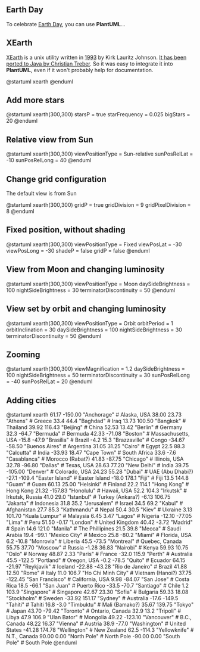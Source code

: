 ## Earth Day

To celebrate [Earth Day](http://en.wikipedia.org/wiki/Earth_Day), you can use **PlantUML**...



## XEarth

[XEarth](http://hewgill.com/xearth/original) is a unix utility written in [1993](http://hewgill.com/xearth/original/HISTORY) by Kirk Lauritz Johnson. [It has been ported to Java by Christian Treber](http://www.acproductions.de/acearth). So it was easy to integrate it into **PlantUML**, even if it won't probably help for documentation.


<plantuml>
@startuml
xearth
@enduml
</plantuml>



## Add more stars

<plantuml>
@startuml
xearth(300,300)
starsP = true
starFrequency = 0.025
bigStars = 20
@enduml
</plantuml>



## Relative view from Sun


<plantuml>
@startuml
xearth(300,300)
viewPositionType = Sun-relative
sunPosRelLat = -10
sunPosRelLong = 40
@enduml
</plantuml>




## Change grid configuration

The default view is from Sun

<plantuml>
@startuml
xearth(300,300)
gridP = true
gridDivision = 9
gridPixelDivision = 8
@enduml
</plantuml>



## Fixed position, without shading


<plantuml>
@startuml
xearth(300,300)
viewPositionType = Fixed
viewPosLat = -30
viewPosLong = -30
shadeP = false
gridP = false
@enduml
</plantuml>



## View from Moon and changing luminosity


<plantuml>
@startuml
xearth(300,300)
viewPositionType = Moon
daySideBrightness = 100
nightSideBrightness = 30
terminatorDiscontinuity = 50
@enduml
</plantuml>



## View set by orbit and changing luminosity


<plantuml>
@startuml
xearth(300,300)
viewPositionType = Orbit
orbitPeriod = 1
orbitInclination = 30
daySideBrightness = 100
nightSideBrightness = 30
terminatorDiscontinuity = 50
@enduml
</plantuml>



## Zooming


<plantuml>
@startuml
xearth(300,300)
viewMagnification = 1.2
daySideBrightness = 100
nightSideBrightness = 50
terminatorDiscontinuity = 30
sunPosRelLong = -40
sunPosRelLat = 20
@enduml
</plantuml>




## Adding cities


<plantuml>
@startuml
xearth
 61.17 -150.00 "Anchorage"           # Alaska, USA
 38.00   23.73 "Athens"              # Greece
 33.4    44.4  "Baghdad"             # Iraq
 13.73  100.50 "Bangkok"             # Thailand
 39.92  116.43 "Beijing"             # China
 52.53   13.42 "Berlin"              # Germany
 32.3   -64.7  "Bermuda"             # Bermuda
 42.33  -71.08 "Boston"              # Massachusetts, USA
-15.8   -47.9  "Brasilia"            # Brazil
 -4.2    15.3  "Brazzaville"         # Congo
-34.67  -58.50 "Buenos Aires"        # Argentina
 31.05   31.25 "Cairo"               # Egypt
 22.5    88.3  "Calcutta"            # India
-33.93   18.47 "Cape Town"           # South Africa
 33.6    -7.6  "Casablanca"          # Morocco (Rabat?)
 41.83  -87.75 "Chicago"             # Illinois, USA
 32.78  -96.80 "Dallas"              # Texas, USA
 28.63   77.20 "New Delhi"           # India
 39.75 -105.00 "Denver"              # Colorado, USA
 24.23   55.28 "Dubai"               # UAE (Abu Dhabi?)
-27.1  -109.4  "Easter Island"       # Easter Island
-18.0   178.1  "Fiji"                # Fiji
 13.5   144.8  "Guam"                # Guam
 60.13   25.00 "Helsinki"            # Finland
 22.2   114.1  "Hong Kong"           # Hong Kong
 21.32 -157.83 "Honolulu"            # Hawaii, USA
 52.2   104.3  "Irkutsk"             # Irkutsk, Russia
 41.0    29.0  "Istanbul"            # Turkey (Ankara?)
 -6.13  106.75 "Jakarta"             # Indonesia
 31.8    35.2  "Jerusalem"           # Israel
 34.5    69.2  "Kabul"               # Afghanistan
 27.7    85.3  "Kathmandu"           # Nepal
 50.4    30.5  "Kiev"                # Ukraine
  3.13  101.70 "Kuala Lumpur"        # Malaysia
  6.45    3.47 "Lagos"               # Nigeria
-12.10  -77.05 "Lima"                # Peru
 51.50   -0.17 "London"              # United Kingdom
 40.42   -3.72 "Madrid"              # Spain
 14.6   121.0  "Manila"              # The Phillipines
 21.5    39.8  "Mecca"               # Saudi Arabia
 19.4   -99.1  "Mexico City"         # Mexico
 25.8   -80.2  "Miami"               # Florida, USA
  6.2   -10.8  "Monrovia"            # Liberia
 45.5   -73.5  "Montreal"            # Quebec, Canada
 55.75   37.70 "Moscow"              # Russia
 -1.28   36.83 "Nairobi"             # Kenya
 59.93   10.75 "Oslo"                # Norway
 48.87    2.33 "Paris"               # France
-32.0   115.9  "Perth"               # Australia
 45.5  -122.5  "Portland"            # Oregon, USA
 -0.2   -78.5  "Quito"               # Ecuador
 64.15  -21.97 "Reykjavik"           # Iceland
-22.88  -43.28 "Rio de Janeiro"      # Brazil
 41.88   12.50 "Rome"                # Italy
 11.0   106.7  "Ho Chi Minh City"    # Vietnam (Hanoi?)
 37.75 -122.45 "San Francisco"       # California, USA
  9.98  -84.07 "San Jose"            # Costa Rica
 18.5   -66.1  "San Juan"            # Puerto Rico
-33.5   -70.7  "Santiago"            # Chile
  1.2   103.9  "Singapore"           # Singapore
 42.67   23.30 "Sofia"               # Bulgaria
 59.33   18.08 "Stockholm"           # Sweden
-33.92  151.17 "Sydney"              # Australia
-17.6  -149.5  "Tahiti"              # Tahiti
 16.8    -3.0  "Timbuktu"            # Mali (Bamako?)
 35.67  139.75 "Tokyo"               # Japan
 43.70  -79.42 "Toronto"             # Ontario, Canada
 32.9    13.2  "Tripoli"             # Libya
 47.9   106.9  "Ulan Bator"          # Mongolia
 49.22 -123.10 "Vancouver"           # B.C., Canada
 48.22   16.37 "Vienna"              # Austria
 38.9   -77.0  "Washington"          # United States
-41.28  174.78 "Wellington"          # New Zealand
 62.5  -114.3  "Yellowknife"         # N.T., Canada
 90.00    0.00 "North Pole"          # North Pole
-90.00    0.00 "South Pole"          # South Pole
@enduml
</plantuml>



